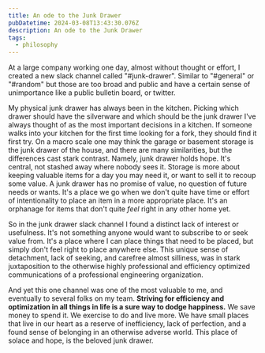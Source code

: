 ```yaml
---
title: An ode to the Junk Drawer
pubDatetime: 2024-03-08T13:43:30.076Z
description: An ode to the Junk Drawer
tags:
  - philosophy
---
```


At a large company working one day, almost without thought or effort, I created a new slack channel
called "#junk-drawer". Similar to "#general" or "#random" but those are too broad and public and
have a certain sense of unimportance like a public bulletin board, or twitter.

My physical junk drawer has always been in the kitchen. Picking which drawer should have the
silverware and which should be the junk drawer I've always thought of as the most important
decisions in a kitchen. If someone walks into your kitchen for the first time looking for a fork,
they should find it first try. On a macro scale one may think the garage or basement storage is the
junk drawer of the house, and there are many similarities, but the differences cast stark contrast.
Namely, junk drawer holds hope. It's central, not stashed away where nobody sees it. Storage is more
about keeping valuable items for a day you may need it, or want to sell it to recoup some value. A
junk drawer has no promise of value, no question of future needs or wants. It's a place we go when
we don't quite have time or effort of intentionality to place an item in a more appropriate place.
It's an orphanage for items that don't quite _feel_ right in any other home yet.

So in the junk drawer slack channel I found a distinct lack of interest or usefulness. It's not
something anyone would want to subscribe to or seek value from. It's a place where I can place
things that need to be placed, but simply don't feel right to place anywhere else. This unique sense
of detachment, lack of seeking, and carefree almost silliness, was in stark juxtaposition to the
otherwise highly professional and efficiency optimized communications of a professional engineering
organization.

And yet this one channel was one of the most valuable to me, and eventually to several folks on my
team. **Striving for efficiency and optimization in all things in life is a sure way to dodge
happiness.** We save money to spend it. We exercise to do and live more. We have small places that
live in our heart as a reserve of inefficiency, lack of perfection, and a found sense of belonging
in an otherwise adverse world. This place of solace and hope, is the beloved junk drawer.
